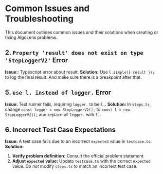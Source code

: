 # Common Issues and Troubleshooting

This document outlines common issues and their solutions when creating or fixing AlgoLens problems.

## 2. `Property 'result' does not exist on type 'StepLoggerV2'` Error

**Issue:**: Typescript error about result.
**Solution:** Use `l.simple({ result });` to log the final result. And make sure there is a breakpoint after that.

## 5. `use l. instead of logger.` Error

**Issue:** Test runner fails, requiring `logger.` to be `l.`.
**Solution:** In `steps.ts`, change `const logger = new StepLoggerV2();` to `const l = new StepLoggerV2();` and replace all `logger.` with `l.`.

## 6. Incorrect Test Case Expectations

**Issue:** A test case fails due to an incorrect `expected` value in `testcase.ts`.
**Solution:**
1.  **Verify problem definition:** Consult the official problem statement.
2.  **Adjust `expected` value:** Update `testcase.ts` with the correct `expected` value. Do *not* modify `steps.ts` to match an incorrect test case.